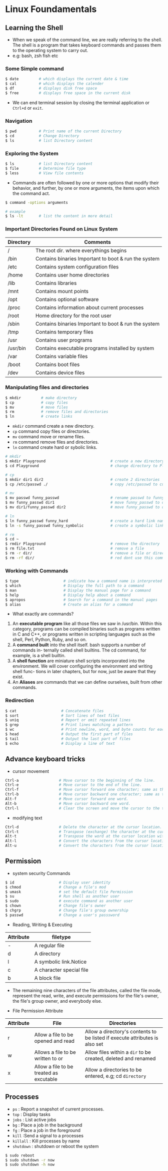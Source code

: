 # Linux Foundamentals

## Learning the Shell

- When we speak of the command line, we are really referring to the shell. The shell is a
  program that takes keyboard commands and passes them to the operating system to carry
  out.
- e.g: bash, zsh fish etc

### Some Simple command

```bash
$ date         # which displays the current date & time
$ cal          # which displays the calender
$ df           # displays disk free space
$ free         # displays free space in the current disk

```

- We can end terminal session by closing the terminal application or `Ctrl+d` or `exit`.

### Navigation

```bash
$ pwd          # Print name of the current Directory
$ cd           # Change Directory
$ ls           # list Directory content

```

### Exploring the System

```bash
$ ls           # list Directory content
$ file         # Determine file type
$ less         # View file contents

```

- Commands are often followed by one or more options that modify their behavior, and further,
  by one or more arguments, the items upon which the command act.

```bash
$ command -options arguments

# example
$ ls -lt       # list the content in more detail

```

### Important Directories Found on Linux System

| Directory | Comments                                             |
| --------- | ---------------------------------------------------- |
| /         | The root dir. where everythings begins               |
| /bin      | Contains binaries Important to boot & run the system |
| /etc      | Contains system configuration files                  |
| /home     | Contains user home directories                       |
| /lib      | Contains libraries                                   |
| /mnt      | Contains mount points                                |
| /opt      | Contains optional software                           |
| /proc     | Contains information about current processes         |
| /root     | Home directory for the root user                     |
| /sbin     | Contains binaries Important to boot & run the system |
| /tmp      | Contains temporary files                             |
| /usr      | Contains user programs                               |
| /usr/bin  | Contains executable programs installed by system     |
| /var      | Contains variable files                              |
| /boot     | Contains boot files                                  |
| /dev      | Contains device files                                |

### Manipulating files and directories

```bash
$ mkdir         # make directory
$ cp            # copy files
$ mv            # move files
$ rm            # remove files and directories
$ ln            # create links

```

- `mkdir` command create a new directory.
- `cp` command copy files or directories.
- `mv` command move or rename files.
- `rm` command remove files and directories.
- `ln` command create hard or sybolic links.

```bash
# mkdir
$ mkdir Playground                             # create a new directory named Playground
$ cd Playground                                # change directory to Playground

# cp
$ mkdir dir1 dir2                              # create 2 directories
$ cp /etc/passwd ./                            # copy /etc/passwd to current directory

# mv
$ mv passwd funny_passwd                       # rename passwd to funny_passwd
$ mv funny_passwd dir1                         # move funny_passwd to dir1
$ mv dir1/funny_passwd dir2                    # move funny_passwd to dir2

# ln
$ ln funny_passwd funny_hard                   # create a hard link named funny_hard
$ ln -s funny_passwd funny_symbolic            # create a symbolic link named funny_symbolic

# rm
$ cd ~
$ rmdir Playground                             # remove the directory
$ rm file.txt                                  # remove a file
$ rm -r dir/                                   # remove a file or directory which has stuff in it
$ rm -rf dir/                                  # red dont use this command

```

### Working with Commands

```bash
$ type                    # indicate how a command name is interpreted
$ which                   # Display the full path to a command
$ man                     # Display the manual page for a command
$ help                    # Display help about a command
$ apropos                 # Search for a command in the manual pages
$ alias                   # Create an alias for a command

```

- What exactly are commands?

1. An **executable program** like all those files we saw in /usr/bin. Within this
   category, programs can be compiled binaries such as programs written in C and
   C++, or programs written in scripting languages such as the shell, Perl, Python,
   Ruby, and so on.
2. A **command built** into the shell itself. bash supports a number of commands in-
   ternally called shell builtins. The cd command, for example, is a shell builtin.
3. A **shell function** are miniature shell scripts incorporated into the
   environment. We will cover configuring the environment and writing shell func-
   tions in later chapters, but for now, just be aware that they exist.
4. An **Aliases** are commands that we can define ourselves, built from other
   commands.

### Redirection

```bash
$ cat                    # Concatenate files
$ sort                   # Sort lines of text files
$ uniq                   # Report or omit repeated lines
$ grep                   # Print lines matching a pattern
$ wc                     # Print newline, word, and byte counts for each file
$ head                   # Output the first part of files
$ tail                   # Output the last part of files
$ echo                   # Display a line of text

```

## Advance keyboard tricks

- cursor movement

```sh
Ctrl-a                  # Move cursor to the beginning of the line.
Ctrl-e                  # Move cursor to the end of the line.
Ctrl-f                  # Move cursor forward one character; same as the right arrow key.
Ctrl-b                  # Move cursor backward one character; same as the left arrow key.
Alt-f                   # Move cursor forward one word.
Alt-b                   # Move cursor backward one word.
Ctrl-l                  # Clear the screen and move the cursor to the top-left corner. The `clear` command does the same thing.
```

- modifying text

```sh
Ctrl-d                  # Delete the character at the cursor location.
Ctrl-t                  # Transpose (exchange) the character at the cursor location with the one preceding it.
Alt-t                   # Transpose the word at the cursor location with the one preceding it.
Alt-l                   # Convert the characters from the cursor location to the end of the word to lowercase.
Alt-u                   # Convert the characters from the cursor location to the end of the word to uppercase.
```

## Permission

- system security Commands

```sh
$ id                    # Display user identity
$ chmod                 # Change a file's mod
$ umask                 # set the default file Permission
$ su                    # Run shell as another user
$ sudo                  # execute command as another user
$ chown                 # Change file's owner
$ chgrp                 # Change file's group ownership
$ passwd                # Change a user's passsword

```

- Reading, Writing & Executing

| Attribute | filetype                 |
| --------- | ------------------------ |
| -         | A regular file           |
| d         | A directory              |
| l         | A symbolic link.Notice   |
| c         | A character special file |
| b         | A block file             |

- The remaining nine characters of the file attributes, called the file mode, represent the
  read, write, and execute permissions for the file's owner, the file's group owner, and
  everybody else.

- File Permission Attribute

| Attribute | File                                    | Directories                                                                 |
| --------- | --------------------------------------- | --------------------------------------------------------------------------- |
| r         | Allow a file to be opened and read      | Allow a directory's contents to be listed if execute attributes is also set |
| w         | Allows a file to be written to or       | Allow files within a `dir` to be created, deleted and renamed               |
| x         | Allow a file to be treated as excutable | Allow a directories to be entered, e.g; cd `directory`                      |

## Processes

- `ps` : Report a snapshot of current processes.
- `top` : Display tasks
- `jobs` : List active jobs
- `bg` : Place a job in the background
- `fg` : Place a job in the foreground
- `kill` :Send a signal to a processes
- `killall` : Kill processes by name
- `shutdown` : shutdown or reboot the system

```sh
$ sudo reboot
$ sudo shutdown -r now
$ sudo shutdown -h now
```

